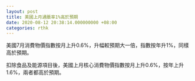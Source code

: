 ```yaml
---
layout: post
title: 美國上月通脹率1%高於預期
date: 2020-08-12 20:38:14.000000000 +08:00
categories: rthk
---
```


美國7月消費物價指數按月上升0.6%，升幅較預期大一倍，指數按年升1%，同樣高於預期。

扣除食品及能源項目後，美國上月核心消費物價指數按月上升0.6%，按年上升1.6%，兩者都高於預期。
